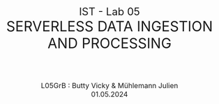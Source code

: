 <div id='_export_cover' style="height:50vh">
  <div id='_export_title' style="margin-top: 50%;text-align: center;font-size: 1.5rem;">IST - Lab 05</div>
  <div id='_export_subject' style="text-align: center;font-size: 2rem;">SERVERLESS DATA INGESTION AND PROCESSING</div>
  <br><br><br><br>
  <div id='_export_author' style="text-align: center;font-size: 1rem;">L05GrB : Butty Vicky & Mühlemann Julien</div>
  <div id='_export_date' style="text-align: center;font-size: 1rem;">01.05.2024</div>
</div>
<script>
    var $cover = document.querySelector("#_export_cover");
    var title = document.querySelector("meta[name='title']").getAttribute("content");
    var subject = document.querySelector("meta[name='subject']").getAttribute("content");
    var author= document.querySelector("meta[name='author']").getAttribute("content");
    var group = document.querySelector("meta[name='group']").getAttribute("content");
    var date = document.querySelector("meta[name='date']").getAttribute("content");

<div style="page-break-after: always; break-after: page;"></div>

## TASK 1: EXPLORE METEOSWISS DATA 

> Deliverables:
>
> - For the two data products copy the URLs where the data can be downloaded in the report.

As requested, we searched for the meteorological data products from MeteoSwiss and found the two :

- "Automatic weather stations – Current measurement values"

  https://opendata.swiss/en/dataset/automatische-wetterstationen-aktuelle-messwerte

- "Weather stations of the automatic monitoring network"

  https://opendata.swiss/en/dataset/automatische-meteorologische-bodenmessstationen



> - Document your exploration of the measurement values.

We first looked at the explanations of the various fields, which can be found at https://data.geo.admin.ch/ch.meteoschweiz.messwerte-aktuell/info/VQHA80_en.txt :![Lab05_Task1_legend](./assets/Lab05_Task1_legend.png)

We can see with this that the date is in the format `yyyyMMddHHmm`. Our file contains the date `202404111520`, which means that the data was collected on April 11, 2024 at 3:20 p.m. (UTC). So we have to add 2 hours to get the correct time for us in Switzerland.

We also compared the data from the file with the data shown on the MeteoSwiss website. We selected the station `MLS` which is `Le Moléson`. The announced temperature was 6.7°C and by checking the hourly average for this station on the website, we can see that we are in the right interval. We also checked with a the weather phone app and the value was close to the MeteoSwiss value.



![Lab05_Task1_mls_temp](./assets/Lab05_Task1_mls_temp.png)



> - What is your impression of the the opendata.swiss portal and of MeteoSwiss' data products?

The opendata.swiss portal is a good initiative to share data with the public. Several topics are covered, providing valuable resources for anyone interested in data collected in Switzerland. The site is relatively easy to use to find the information we're looking for, although sometimes we have to dig a little deeper to get it.

The MeteoSwiss site is also well constructed and provides all kinds of weather and climate information for Switzerland. The data is presented in a way that's easy to understand for someone outside the field. The data provided by MeteoSwiss on the opendata.swiss platform is a great help for anyone interested in the subject.



## TASK 2: UPLOAD THE CURRENT MEASUREMENT DATA TO S3 AND RUN SQL QUERIES ON IT

> 5. Create a table in the database from the uploaded data

We can manually create the request to create the database, using the request editor. But it's much easier to use the `S3 bucket data` option.  This will allow us to generate the following query without typing it completely :

```SQL
CREATE EXTERNAL TABLE IF NOT EXISTS `meteoswiss_grb`.`current` ( `station` varchar(3), `datetime` bigint, `temperature` float, `precipitation` float, `sunshine` float, `radiation` float, `humidity` float, `despoint` float, `wind_dir` float, `wind_speed` float, `gust_peak` float, `pressure` float, `press_sea` float, `press_sea_qnh` float, `height_850_hpa` float, `heigh_700_hpa` float, `wind_dir_vec` float, `wind_speed_tower` float, `gust_peak_tower` float, `temp_tool1` float, `humidity_tower` float, `dew_point_tower` float
)
ROW FORMAT SERDE 'org.apache.hadoop.hive.serde2.lazy.LazySimpleSerDe'
WITH SERDEPROPERTIES ('field.delim' = ';')
STORED AS INPUTFORMAT 'org.apache.hadoop.mapred.TextInputFormat' OUTPUTFORMAT 'org.apache.hadoop.hive.ql.io.HiveIgnoreKeyTextOutputFormat'
LOCATION 's3://meteo-grb-muhlemann-butty/current/'
TBLPROPERTIES ('classification' = 'csv')
```



> 6. Preview the content of the table

Since we selected the `Preview Table` option, a query is added to the query editor, allowing us to see the first ten rows of the table :

![Lab05_Task2_tablePreview](./assets/Lab05_Task2_tablePreview.png)



## TASK 3: WRITE A PYTHON SCRIPT TO DOWNLOAD THE CURRENT MEASUREMENT VALUES FROM METEOSWISS AND UPLOAD THEM TO S3

> Deliverables: Copy the script into the report.

To download the MeteoSwiss measurement and then upload it to S3, we created the following Python script. Note that we used a test bucket for this part.
```python
import requests
import logging
import boto3
import os
from botocore.exceptions import ClientError

def download(url):
    try:
        r = requests.get(url)
        r.raise_for_status()  # Raise an exception for HTTP errors
        return r.text
    except requests.exceptions.RequestException  as e:
        logging.error(f"Error downloading file: {e}")
        return None

def upload_to_s3(data, bucket, object_name):
    s3_client = boto3.client('s3')
    try:
        response = s3_client.put_object(Body=data, Bucket=bucket, Key=object_name)
    except ClientError as e:
        logging.error(e)
        return False
    return True

# Download CSV data
data = download("https://data.geo.admin.ch/ch.meteoschweiz.messwerte-aktuell/VQHA80.csv")
if data is None:
    print("Failed to download CSV data")
    exit()

# Upload data to S3 bucket
bucket_name = "ist-grb-muhlemann-test"
object_name = "VQHA80.csv"

if upload_to_s3(data, bucket_name, object_name):
    print("File uploaded successfully to S3 bucket:", bucket_name)
else:
    print("Failed to upload file to S3 bucket")
```



## TASK 4: CONVERT YOUR SCRIPT INTO AN AWS LAMBDA FUNCTION FOR DATA INGESTION

> Deliverables: Copy the data ingestion function and the IAM policy into the lab report.

- Data ingestion function :

```python
import boto3
import requests
import logging
from datetime import datetime
from botocore.exceptions import ClientError
from io import StringIO  # Needed to convert text to a file-like object for pandas

def lambda_handler(event, context):
    def download(url):
        try:
            r = requests.get(url)
            r.raise_for_status()  # Raise an exception for HTTP errors
            return r.text
        except requests.exceptions.RequestException as e:
            logging.error(f"Error downloading data: {e}")
            return None
    
    def upload_to_s3(data, bucket, object_name):
        s3_client = boto3.client('s3')
        try:
            s3_client.put_object(Body=data, Bucket=bucket, Key=object_name)
            return True
        except ClientError as e:
            logging.error(f"Error uploading to S3: {e}")
            return False

    data_url = "https://data.geo.admin.ch/ch.meteoschweiz.messwerte-aktuell/VQHA80.csv"
    raw_data = download(data_url)
    
    if raw_data is None:
        return {
            "statusCode": 500,
            "body": "Failed to download data"
        }


    timestamp = datetime.utcnow().replace(microsecond=0).isoformat()
    bucket_name = "meteo-grb-muhlemann-butty"
    object_name_with_timestamp = f"current/VQHA80-{timestamp}.csv"

    if upload_to_s3(raw_data, bucket_name, object_name_with_timestamp):
        return {
            "statusCode": 200,
            "body": f"File successfully uploaded to S3 bucket: {bucket_name} with filename {object_name_with_timestamp}"
        }
    else:
        return {
            "statusCode": 500,
            "body": "Failed to upload file to S3 bucket"
        }
```



- IAM Policy :

```json
{
    "Version": "2012-10-17",
    "Statement": [
        {
            "Sid": "WriteToS3Lambda",
            "Effect": "Allow",
            "Action": [
                "s3:PutObject"
            ],
            "Resource": [
                "arn:aws:s3:::meteo-grb-muhlemann-butty/*"
            ]
        }
    ]
}
```



## TASK 5: CREATE AN EVENT RULE THAT TRIGGERS YOUR FUNCTION EVERY 10 MINUTES

Although this task isn't that complicated, we ran into a big problem: our trigger seem to fire twice every ten minutes, doubling the number of reads. 

When querying the accumulated data for task 7, we noticed strange patterns in the data that allowed us to locate anomalous files. We then used the following query :

```SQL
SELECT datetime, count(*) as number
FROM current
WHERE station = 'PAY'
GROUP BY datetime
ORDER BY datetime ASC;
```

![Lab05_Task5_errors](./assets/Lab05_Task5_errors.png)

We tried restarting our trigger and changing our lambda function, but nothing helped.



## TASK 6: TRANSFORM THE WEATHER STATIONS FILE INTO A CSV FILE

>  Deliverables: Copy the final jq command into the report.

```bash
$ echo "id,station_name,altitude,coord_lng,coord_lat" > altitude_coordinates.csv
$ cat ch.meteoschweiz.messnetz-automatisch_en.json | jq -j '.features|.[]|.id, ",", "\"", .properties.station_name, "\",", .properties.altitude, ",", .geometry.coordinates[0], ",", .geometry.coordinates[1], "\n"' >> altitude_coordinates.csv
```



## TASK 7: QUERY THE ACCUMULATED DATA

> Deliverables: Copy the queries and query results into the report.

> 2. Using Amazon Athena, make a query that returns all measurements for the Payerne station (PAY), sorted by ascending datetime.

Query :

```SQL
SELECT *
FROM current
WHERE station = 'PAY'
ORDER BY datetime ASC;
```

Results :

![Lab05_Task7_query1](./assets/Lab05_Task7_query2.png)

Since we have the duplicate records error for each datetime, the values shown in the results are also duplicated. To avoid these duplicate records, we need to use the `GROUP BY` operator and use it on all columns.

Query :

```SQL
SELECT station, datetime, temperature, precipitation, sunshine, radiation, humidity, despoint, wind_dir, wind_speed, gust_peak, pressure, press_sea, press_sea_qnh, height_850_hpa, heigh_700_hpa, wind_dir_vec, wind_speed_tower, gust_peak_tower, temp_tool1, humidity_tower, dew_point_tower
FROM current
WHERE station = 'PAY'
GROUP BY station, datetime, temperature, precipitation, sunshine, radiation, humidity, despoint, wind_dir, wind_speed, gust_peak, pressure, press_sea, press_sea_qnh, height_850_hpa, heigh_700_hpa, wind_dir_vec, wind_speed_tower, gust_peak_tower, temp_tool1, humidity_tower, dew_point_tower
ORDER BY datetime ASC;
```

Results :

![Lab05_Task7_query1](./assets/Lab05_Task7_query2v2.png)



> 3. For Payerne, make a query that returns the maximum temperature for each hour, sorted by increasing hour.

Query :

```SQL
SELECT SUBSTR(CAST(datetime as varchar), 9, 2) as hour, MAX(temperature) as max_temp
FROM current
WHERE station = 'PAY'
GROUP BY SUBSTR(CAST(datetime as varchar), 9, 2) 
ORDER BY hour;
```

Note: This request is not affected by the duplicate records error. 

Results :

![Lab05_Task7_query4](./assets/Lab05_Task7_query4.png)



> 4. Find all stations whose altitude is similar to Yverdon, i.e. 400 m <= altitude < 500 m, sorted by altitude.

Query :

```SQL
SELECT *
FROM stations
WHERE altitude BETWEEN 400 AND 499 
ORDER BY altitude ASC;
```

We used the `BETWEEN` operator because it gives us a clearer view of the query. Since the limits are included in the selected values, we had to use 499 as the upper limit so that the value 500 would not be considered.

Results :

TODO



> 5. Find the maximum temperature of all stations at an altitude similar to Yverdon, sorted by altitude.

Query :

```SQL
SELECT c.station, s.altitude, MAX(c.temp) as max_temp
FROM current c
JOIN stations s ON c.station = s.id
WHERE s.altitude BETWEEN 400 and 499
GROUP BY c.station, s.altitude ORDER BY s.altitude;
```

We used the `BETWEEN` operator again. For the same reason as before, we used 499 as the upper limit.

Results :

TODO



## TASK 8: WRITE AN S3 OBJECT LAMBDA FUNCTION TO TRANSFORM DATA

> Deliverable: Copy the code of your function into the report and document your tests.

```python
import boto3
import requests
import logging
from datetime import datetime, timezone
import io
import csv

def lambda_handler(event, context):
    def download(url):
        try:
            response = requests.get(url)
            response.raise_for_status()  # Ensure valid HTTP response
            return response
        except requests.exceptions.RequestException as e:
            logging.error(f"Error downloading data: {e}")
            return None
    
    def upload_to_s3(data, bucket, object_name):
        s3_client = boto3.client('s3')
        try:
            s3_client.put_object(Body=data, Bucket=bucket, Key=object_name)
            return True
        except ClientError as e:
            logging.error(f"Error uploading to S3: {e}")
            return False


    data_url = "https://data.geo.admin.ch/ch.meteoschweiz.messwerte-aktuell/VQHA80.csv"
    data = download(data_url)
    #If no data return error
    if data is None:
        return {
        "statusCode": 500,
        "body": "Failed to download data"
    }

    new_column_names = [
    "station", "year", "month", "day", "hour", "minute", 
    "temperature", "precipitation", "sunshine", "radiation", "humidity", 
    "dew_point", "wind_dir", "wind_speed", "gust_peak", "pressure", 
    "press_sea", "press_sea_qnh", "height_850_hpa", "height_700_hpa", 
    "wind_dir_vec", "wind_speed_tower", "gust_peak_tower", "temp_tool1", 
    "humidity_tower", "dew_point_tower"
    ]
    content = io.StringIO(data.content.decode('utf-8'))
    r = csv.DictReader(content, delimiter=";")

    processed_csv = io.StringIO()
    w = csv.DictWriter(processed_csv, new_column_names)
    w.writeheader()

    for row in r:
        current_row = {}
        for i, raw_date in enumerate(row.values()):

            if i == 1:
                timestamp = datetime.strptime(str(raw_date), "%Y%m%d%H%M")
                timestamp.replace(tzinfo=timezone.utc)
                current_row.update({"year": timestamp.year, "month": timestamp.month,
                                   "day": timestamp.day, "hour": timestamp.hour,
                                    "minute": timestamp.minute })
            else:
                # has to jump to +4 if the time columns haven been processed
                write_idx = i if i < 1 else i + 4
                current_row.update({new_column_names[write_idx]: raw_date})
        w.writerow(current_row)


    bucket_name = "meteo-grb-muhlemann-butty"
    object_name_with_timestamp = f"current/VQHA80-{timestamp}.csv"

    # Upload the CSV to S3
    if upload_to_s3(processed_csv.getvalue(), bucket_name, object_name_with_timestamp):
        return {
            "statusCode": 200,
            "body": f"File successfully uploaded to S3 bucket: {bucket_name} with filename {object_name_with_timestamp}"
        }
    else:
        return {
            "statusCode": 500,
            "body": "Failed to upload file to S3"
        }

```



Since we used the 0`putObject` action in our lambda (in the `upload_to_s3` function), we had to add a new in-line policy for the bucket:
![Lab05_Task8_inline_policy](./assets/Lab05_Task8_inline_policy.png)



TODO : Document tests !

TODO : Should the new lambda replace the old one or should it complement it ? ( => download from S3 current > transform > upload on S3 "current_pretty" => Check grH )



## TASK 9: SCENARIO

> As an engineer working with data products, you might face unexpected issues with your application due to sudden modification of the source data. How could MeteoSwiss change the data product, and which modifications would you make to ensure that your code still functions correctly? How would you improve your code robustness for such changes? What can be done to detect schema changes in the source data?

MeteoSwiss may modify the data product in the following ways

- Data format changes: You can change to a different format for the data you provide.
- Attribute changes: You can rename some attributes, add new ones or remove existing ones.
- Interval changes: You can change the interval between two data files on opendata.
- URL changes: You can change the url used to retrieve the data from.




To ensure that our code still works correctly despite these changes, we can improve its robustness with

- Modularization : By breaking our code into modular components, we can easily handle different data formats without replacing the entire code. It also allows us to identify and update only the parts affected by changes in the data source.
- Data Abstraction: If we implement interfaces that prevent our code from being directly dependent on the source data schema, the data can change without affecting the rest of our code.
- Error Handling: Robust error handling will prevent us from catching unexpected changes in the data source, such as removed or renamed attributes.

- Testing: With tests covering different scenarios, including different versions of the data schema, we can quickly identify and fix problems caused by changes in the data source.
- Documentation and version control: By using version control of the code, we can track changes over time and roll them back if necessary. Documentation can also serve as a reference for future updates.



To detect schema changes in the source data, we can use the following strategies

- Schema validation: Implementing schema validation checks in the data ingestion process allows you to ensure that incoming data conforms to the expected schema before processing it further.
- Metadata comparison: Any changes in the metadata can indicate changes that need to be addressed.
- Change notifications: If opendata or MeteoSwiss provide change notifications or change logs, we could use them to be informed in advance about planned changes to the data schema.
- Monitoring: AWS's monitoring system could help us detect errors related to the data schema changes.
